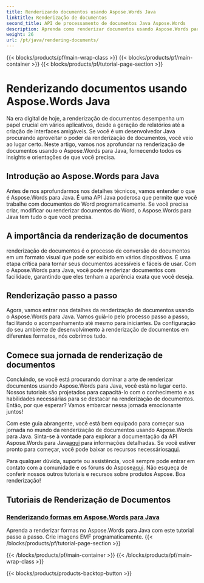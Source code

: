 ```yaml
---
title: Renderizando documentos usando Aspose.Words Java
linktitle: Renderização de documentos
second_title: API de processamento de documentos Java Aspose.Words
description: Aprenda como renderizar documentos usando Aspose.Words para Java neste tutorial abrangente. Obtenha orientação passo a passo, dicas e exemplos para renderização eficiente de documentos.
weight: 26
url: /pt/java/rendering-documents/
---
```


{{< blocks/products/pf/main-wrap-class >}}
{{< blocks/products/pf/main-container >}}
{{< blocks/products/pf/tutorial-page-section >}}

# Renderizando documentos usando Aspose.Words Java


Na era digital de hoje, a renderização de documentos desempenha um papel crucial em vários aplicativos, desde a geração de relatórios até a criação de interfaces amigáveis. Se você é um desenvolvedor Java procurando aproveitar o poder da renderização de documentos, você veio ao lugar certo. Neste artigo, vamos nos aprofundar na renderização de documentos usando o Aspose.Words para Java, fornecendo todos os insights e orientações de que você precisa.

## Introdução ao Aspose.Words para Java

Antes de nos aprofundarmos nos detalhes técnicos, vamos entender o que é Aspose.Words para Java. É uma API Java poderosa que permite que você trabalhe com documentos do Word programaticamente. Se você precisa criar, modificar ou renderizar documentos do Word, o Aspose.Words para Java tem tudo o que você precisa.

## A importância da renderização de documentos

renderização de documentos é o processo de conversão de documentos em um formato visual que pode ser exibido em vários dispositivos. É uma etapa crítica para tornar seus documentos acessíveis e fáceis de usar. Com o Aspose.Words para Java, você pode renderizar documentos com facilidade, garantindo que eles tenham a aparência exata que você deseja.

## Renderização passo a passo

Agora, vamos entrar nos detalhes da renderização de documentos usando o Aspose.Words para Java. Vamos guiá-lo pelo processo passo a passo, facilitando o acompanhamento até mesmo para iniciantes. Da configuração do seu ambiente de desenvolvimento à renderização de documentos em diferentes formatos, nós cobrimos tudo.

## Comece sua jornada de renderização de documentos

Concluindo, se você está procurando dominar a arte de renderizar documentos usando Aspose.Words para Java, você está no lugar certo. Nossos tutoriais são projetados para capacitá-lo com o conhecimento e as habilidades necessárias para se destacar na renderização de documentos. Então, por que esperar? Vamos embarcar nessa jornada emocionante juntos!

 Com este guia abrangente, você está bem equipado para começar sua jornada no mundo da renderização de documentos usando Aspose.Words para Java. Sinta-se à vontade para explorar a documentação da API Aspose.Words para Java[aqui](https://reference.aspose.com/words/java/) para informações detalhadas. Se você estiver pronto para começar, você pode baixar os recursos necessários[aqui](https://releases.aspose.com/words/java/).

 Para qualquer dúvida, suporte ou assistência, você sempre pode entrar em contato com a comunidade e os fóruns do Aspose[aqui](https://forum.aspose.com/). Não esqueça de conferir nossos outros tutoriais e recursos sobre produtos Aspose. Boa renderização!

## Tutoriais de Renderização de Documentos
### [Renderizando formas em Aspose.Words para Java](./rendering-shapes/)
Aprenda a renderizar formas no Aspose.Words para Java com este tutorial passo a passo. Crie imagens EMF programaticamente.
{{< /blocks/products/pf/tutorial-page-section >}}

{{< /blocks/products/pf/main-container >}}
{{< /blocks/products/pf/main-wrap-class >}}

{{< blocks/products/products-backtop-button >}}
